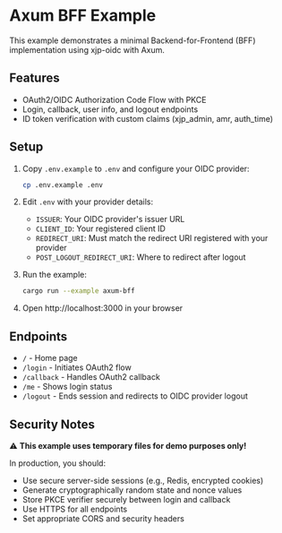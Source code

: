 # Axum BFF Example

This example demonstrates a minimal Backend-for-Frontend (BFF) implementation using xjp-oidc with Axum.

## Features

- OAuth2/OIDC Authorization Code Flow with PKCE
- Login, callback, user info, and logout endpoints
- ID token verification with custom claims (xjp_admin, amr, auth_time)

## Setup

1. Copy `.env.example` to `.env` and configure your OIDC provider:
   ```bash
   cp .env.example .env
   ```

2. Edit `.env` with your provider details:
   - `ISSUER`: Your OIDC provider's issuer URL
   - `CLIENT_ID`: Your registered client ID
   - `REDIRECT_URI`: Must match the redirect URI registered with your provider
   - `POST_LOGOUT_REDIRECT_URI`: Where to redirect after logout

3. Run the example:
   ```bash
   cargo run --example axum-bff
   ```

4. Open http://localhost:3000 in your browser

## Endpoints

- `/` - Home page
- `/login` - Initiates OAuth2 flow
- `/callback` - Handles OAuth2 callback
- `/me` - Shows login status
- `/logout` - Ends session and redirects to OIDC provider logout

## Security Notes

⚠️ **This example uses temporary files for demo purposes only!**

In production, you should:
- Use secure server-side sessions (e.g., Redis, encrypted cookies)
- Generate cryptographically random state and nonce values
- Store PKCE verifier securely between login and callback
- Use HTTPS for all endpoints
- Set appropriate CORS and security headers